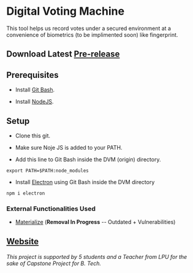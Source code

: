# Digital Voting Machine

This tool helps us record votes under a secured environment at a convenience of biometrics (to be implimented soon) like fingerprint.


## Download Latest [Pre-release](https://github.com/dark-N00B/DVM/releases)

## Prerequisites
- Install [Git Bash](https://git-scm.com/downloads).

- Install [NodeJS](https://nodejs.org/en/download/).

## Setup
- Clone this git.

- Make sure Noje JS is added to your PATH.

- Add this line to Git Bash inside the DVM (origin) directory.
```
export PATH=$PATH:node_modules
```

- Install [Electron](https://www.electronjs.org/) using Git Bash inside the DVM directory 
```
npm i electron
```

### External Functionalities Used
- [Materialize](https://materializecss.com/) (<b>Removal In Progress</b> -- Outdated + Vulnerabilities)

## [Website](https://dark-n00b.github.io/DVM/)

###### <i>This project is supported by 5 students and a Teacher from LPU for the sake of Capstone Project for B. Tech.</i>
